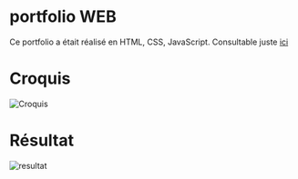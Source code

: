 # portfolio WEB
Ce portfolio a était réalisé en HTML, CSS, JavaScript.
Consultable juste [ici](http://mykwad.com/me)

# Croquis
![Croquis](https://media.discordapp.net/attachments/671292077870415872/928760985991393280/Croquis_PF.png?width=500&height=830)

# Résultat
![resultat](https://media.discordapp.net/attachments/671292077870415872/946029410862125056/unknown.png?width=1111&height=676)
